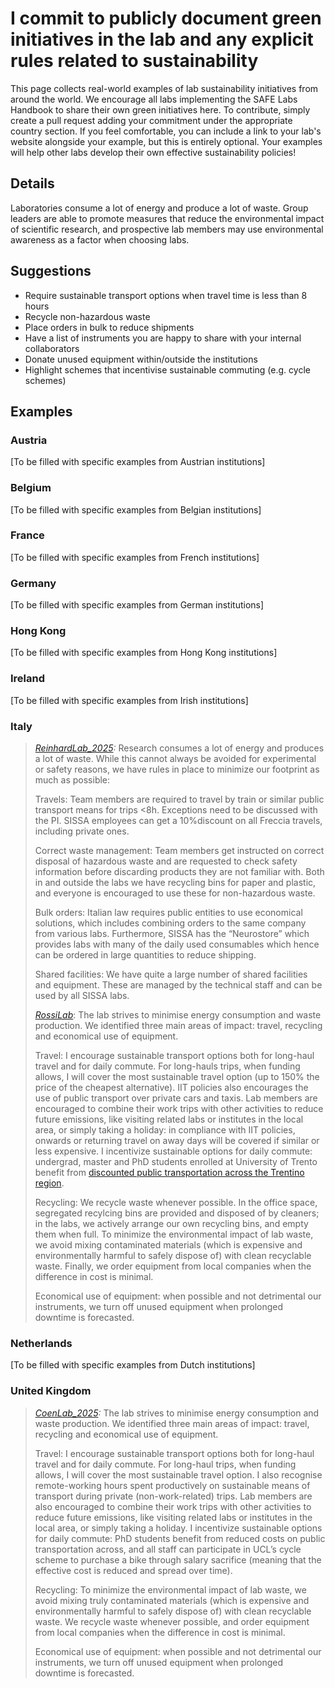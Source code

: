# I commit to publicly document green initiatives in the lab and any explicit rules related to sustainability

This page collects real-world examples of lab sustainability initiatives from around the world. We encourage all labs implementing the SAFE Labs Handbook to share their own green initiatives here. To contribute, simply create a pull request adding your commitment under the appropriate country section. If you feel comfortable, you can include a link to your lab's website alongside your example, but this is entirely optional. Your examples will help other labs develop their own effective sustainability policies!

## Details
Laboratories consume a lot of energy and produce a lot of waste. Group leaders are able to promote measures that reduce the environmental impact of scientific research, and prospective lab members may use environmental awareness as a factor when choosing labs.

## Suggestions
- Require sustainable transport options when travel time is less than 8 hours
- Recycle non-hazardous waste
- Place orders in bulk to reduce shipments
- Have a list of instruments you are happy to share with your internal collaborators
- Donate unused equipment within/outside the institutions
- Highlight schemes that incentivise sustainable commuting (e.g. cycle schemes)

## Examples

### Austria
[To be filled with specific examples from Austrian institutions]

### Belgium
[To be filled with specific examples from Belgian institutions]

### France
[To be filled with specific examples from French institutions]

### Germany
[To be filled with specific examples from German institutions]

### Hong Kong
[To be filled with specific examples from Hong Kong institutions]

### Ireland
[To be filled with specific examples from Irish institutions]

### Italy
>_[ReinhardLab_2025](https://reinhardlab.org/philosophy):_ Research consumes a lot of energy and produces a lot of waste. While this cannot always be avoided
for experimental or safety reasons, we have rules in place to minimize our footprint as much as possible:
>
>Travels: Team members are required to travel by train or similar public transport means for trips <8h. Exceptions need to be discussed with the PI. SISSA employees can get a 10%discount on all Freccia travels, including private ones.
>
>Correct waste management: Team members get instructed on correct disposal of hazardous waste and are requested to check safety information before discarding products they are not familiar with. Both in and outside the labs we have recycling bins for paper and plastic, and everyone is encouraged to use these for non-hazardous waste.
>
>Bulk orders: Italian law requires public entities to use economical solutions, which includes combining orders to the same company from various labs. Furthermore, SISSA has the “Neurostore” which provides labs with many of the daily used consumables which hence can be ordered in large quantities to reduce shipping.
>
>Shared facilities: We have quite a large number of shared facilities and equipment. These are managed by the technical staff and can be used by all SISSA labs.
>
>
>_[RossiLab](https://rossilab.iit.it/home)_: The lab strives to minimise energy consumption and waste production. We identified three main areas of impact: travel, recycling and economical use of equipment.
>
>Travel: I encourage sustainable transport options both for long-haul travel and for daily commute. For long-hauls trips, when funding allows, I will cover the most sustainable travel option (up to 150% the price of the cheapest alternative). IIT policies also encourages the use of public transport over private cars and taxis. Lab members are encouraged to combine their work trips with other activities to reduce future emissions, like visiting related labs or institutes in the local area, or simply taking a holiday: in compliance with IIT policies, onwards or returning travel on away days will be covered if similar or less expensive. I incentivize sustainable options for daily commute: undergrad, master and PhD students enrolled at University of Trento benefit from [discounted public transportation across the Trentino region](https://www.provincia.tn.it/Servizi/Abbonamenti-trasporto-studenti-universitari). 
>
>Recycling: We recycle waste whenever possible. In the office space, segregated recylcing bins are provided and disposed of by cleaners; in the labs, we actively arrange our own recycling bins, and empty them when full. To minimize the environmental impact of lab waste, we avoid mixing contaminated materials (which is expensive and environmentally harmful to safely dispose of) with clean recyclable waste. Finally, we order equipment from local companies when the difference in cost is minimal.
>
>Economical use of equipment: when possible and not detrimental our instruments, we turn off unused equipment when prolonged downtime is forecasted.

### Netherlands
[To be filled with specific examples from Dutch institutions]

### United Kingdom
>_[CoenLab_2025](https://coen-lab.com/):_ The lab strives to minimise energy consumption and waste production. We identified three main areas of impact: travel, recycling and economical use of equipment.
>
>Travel: I encourage sustainable transport options both for long-haul travel and for daily commute. For long-haul trips, when funding allows, I will cover the most sustainable travel option. I also recognise remote-working hours spent productively on sustainable means of transport during private (non-work-related) trips. Lab members are also encouraged to combine their work trips with other activities to reduce future emissions, like visiting related labs or institutes in the local area, or simply taking a holiday. I incentivize sustainable options for daily commute: PhD students benefit from reduced costs on public transportation across, and all staff can participate in UCL’s cycle scheme to purchase a bike through salary sacrifice (meaning that the effective cost is reduced and spread over time).
>
>Recycling: To minimize the environmental impact of lab waste, we avoid mixing truly contaminated materials (which is expensive and environmentally harmful to safely dispose of) with clean recyclable waste. We recycle waste whenever possible, and order equipment from local companies when the difference in cost is minimal.
>
>Economical use of equipment: when possible and not detrimental our instruments, we turn off unused equipment when prolonged downtime is forecasted.
